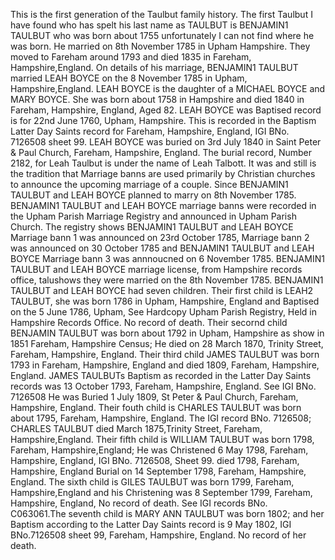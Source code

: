 
This is the first generation of the Taulbut family history.  The first Taulbut I have found who has spelt his last name as TAULBUT is BENJAMIN1 TAULBUT who was born about 1755
unfortunately I can not find where he was born.  He married on 8th November 1785 in Upham Hampshire.  They moved to Fareham around 1793 and died 1835 in Fareham, Hampshire,England.
On details of his marriage, BENJAMIN1 TAULBUT married LEAH BOYCE on the 8 November 1785 in Upham, Hampshire,England.
LEAH BOYCE is the daughter of a MICHAEL BOYCE and MARY BOYCE. She was born about 1758 in Hampshire and died 1840 in Fareham, Hampshire, England, Aged 82.
LEAH BOYCE was Baptised record is for 22nd June 1760, Upham, Hampshire. This is recorded in the Baptism Latter Day Saints record for Fareham, Hampshire, England, IGI BNo. 7126508 sheet 99.
LEAH BOYCE was buried on 3rd July 1840 in Saint Peter & Paul Church, Fareham, Hampshire, England.  The burial record, Number 2182, for Leah Taulbut is under the name of Leah Talbott.
It was and still is the tradition that Marriage banns are used primarily by Christian churches to announce the upcoming marriage of a couple.
Since BENJAMIN1 TAULBUT and LEAH BOYCE planned to marry on 8th November 1785. BENJAMIN1 TAULBUT and LEAH BOYCE marriage banns were recorded in the Upham Parish Marriage Registry and announced in Upham
Parish Church.  The registry shows BENJAMIN1 TAULBUT and LEAH BOYCE Marriage bann 1 was announced on 23rd October 1785,  Marriage bann 2 was announced on 30 October 1785 and BENJAMIN1 TAULBUT and LEAH
BOYCE Marriage bann 3 was annnoucned on 6 November 1785. BENJAMIN1 TAULBUT and LEAH BOYCE marriage license, from Hampshire records office, talushows they were married on the 8th November 1785.
BENJAMIN1 TAULBUT and LEAH BOYCE had seven children.  Their first child is LEAH2 TAULBUT,  she was born 1786 in Upham, Hampshire, England and Baptised on the 5 June 1786, Upham, See Hardcopy Upham Parish
Registry, Held in Hampshire Records Office.  No record of death.  Their secornd child BENJAMIN TAULBUT was born about 1792 in Upham, Hampshire as show in 1851 Fareham, Hampshire Census; He died on 28
March 1870, Trinity Street, Fareham, Hampshire, England.  Their third child JAMES TAULBUT was born 1793 in Fareham, Hampshire, England and died 1809, Fareham, Hampshire, England.  JAMES TAULBUTs Baptism
as recorded in the Latter Day Saints records was 13 October 1793, Fareham, Hampshire, England.  See IGI BNo. 7126508  He was Buried 1 July 1809, St Peter & Paul Church, Fareham, Hampshire, England.
Their fouth child is CHARLES TAULBUT was born about 1795, Fareham, Hampshire, England.  The IGI record BNo. 7126508; CHARLES TAULBUT died March 1875,Trinity Street, Fareham, Hampshire,England.
Their fifth child is WILLIAM TAULBUT was born 1798, Fareham, Hampshire,England; He was Christened 6 May 1798, Fareham, Hampshire, England, IGI BNo. 7126508, Sheet 99.
died 1798, Fareham, Hampshire, England Burial on 14 September 1798, Fareham, Hampshire, England. The sixth child is GILES TAULBUT was born 1799, Fareham, Hampshire,England and his Christening was 8
September 1799, Fareham, Hampshire, England,   No record of death. See IGI records BNo. C063061.The seventh child is MARY ANN TAULBUT was born 1802; and her Baptism according to the Latter Day Saints record is 9 May 1802, IGI BNo.7126508 sheet 99, Fareham, Hampshire, England.  No record of her death.